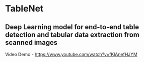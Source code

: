# TableNet

## Deep Learning model for end-to-end table detection and tabular data extraction from scanned images

Video Demo - https://www.youtube.com/watch?v=fKlAnefHJYM
